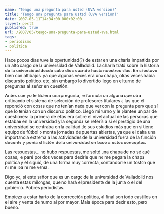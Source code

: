 ```yaml
---
name: 'Tengo una pregunta para usted (UVA version)'
title: 'Tengo una pregunta para usted (UVA version)'
date: 2007-05-11T14:34:00.000+02:00
layout: post2
published: true
url: /2007/05/tengo-una-pregunta-para-usted-uva.html
tags: 
- periodismo
- politica
---
```


Hace pocos días tuve la oportunidad(?) de estar en una charla impartida por un alto cargo de la universidad de Valladolid. La charla trató sobre la historia de la universidad desde sabe dios cuando hasta nuestros días. En si estuvo bien con altibajos, ya que algunas veces era una chapa, otras veces había discursito político, etc, sin embargo lo divertido llego en el turno de preguntas al señor en cuestión.  
  
Antes que yo le hiciera una pregunta, le formularon alguna que otra críticando el sistema de selección de profesores titulares a las que él repondió con cosas que no tenían nada que ver con la pregunta pero que sí que lo tenían con un discurso político. Llegó mi turno y le plantee un par de cuestiones: la primera de ellas era sobre el nivel actual de las personas que estaban en la universidad y la segunda se refería a si el prestigio de una universidad se centraba en la calidad de sus estudios más que en si tiene equipo de fútbol o monta jornadas de puertas abiertas, ya que el daba una importancia extrema a las actividades de la universidad fuera de la función docente y ponía el listón de la universidad en base a estos conceptos.  
  
Las respuestas... no hubo respuestas, me soltó una chapa de no sé qué cosas, le paré por dos veces para decirle que no me pegara la chapa política y él siguió, de una forma muy correcta, contandome un tostón que ni me iba ni me venía.  
  
Digo yo, si este señor que es un cargo de la universidad de Valladolid nos cuenta estas milongas, que no hará el presidente de la junta o el del gobierno. Pobres periodistas.  
  
Empiezo a estar harto de la corrección política, al final son todo castillos en el aire y venta de humo al por mayor. Mala época para decir esto, pero bueno.